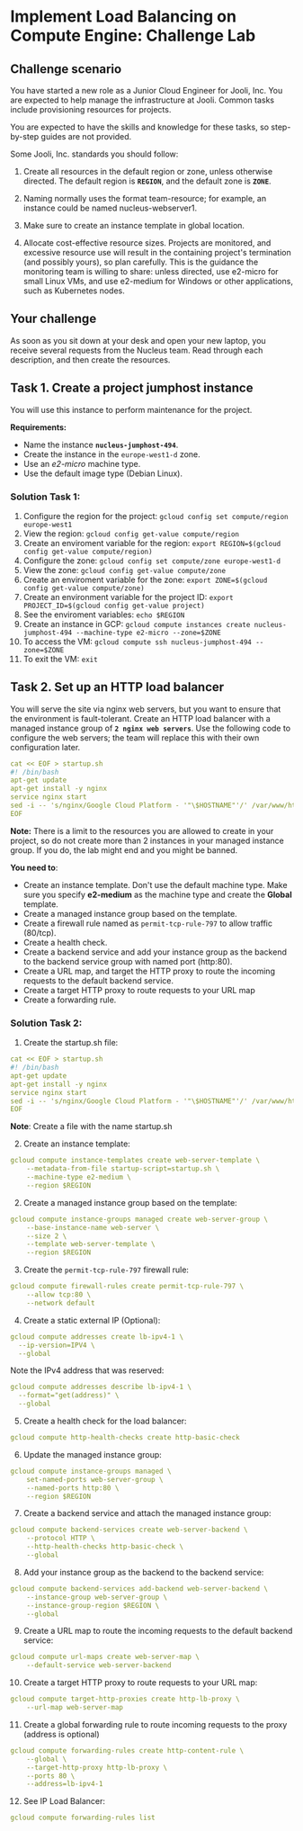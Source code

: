 # Implement Load Balancing on Compute Engine: Challenge Lab

## Challenge scenario

You have started a new role as a Junior Cloud Engineer for Jooli, Inc. You are expected to help manage the infrastructure at Jooli. Common tasks include provisioning resources for projects.

You are expected to have the skills and knowledge for these tasks, so step-by-step guides are not provided.

Some Jooli, Inc. standards you should follow:

1. Create all resources in the default region or zone, unless otherwise directed. The default region is **`REGION`**, and the default zone is **`ZONE`**.

2. Naming normally uses the format team-resource; for example, an instance could be named nucleus-webserver1.

3. Make sure to create an instance template in global location.

4. Allocate cost-effective resource sizes. Projects are monitored, and excessive resource use will result in the containing project's termination (and possibly yours), so plan carefully. This is the guidance the monitoring team is willing to share: unless directed, use e2-micro for small Linux VMs, and use e2-medium for Windows or other applications, such as Kubernetes nodes.

## Your challenge

As soon as you sit down at your desk and open your new laptop, you receive several requests from the Nucleus team. Read through each description, and then create the resources.

## Task 1. Create a project jumphost instance

You will use this instance to perform maintenance for the project.

**Requirements:**

* Name the instance  **`nucleus-jumphost-494`**.
* Create the instance in the  `europe-west1-d` zone.
* Use an  _e2-micro_  machine type.
* Use the default image type (Debian Linux).

### Solution Task 1:
1. Configure the region for the project:  `gcloud config set compute/region europe-west1`
2. View the region: `gcloud config get-value compute/region`
3. Create an enviroment variable for the region: `export REGION=$(gcloud config get-value compute/region)`
4. Configure the zone: `gcloud config set compute/zone europe-west1-d`
5. View the zone: `gcloud config get-value compute/zone`
6. Create an enviroment variable for the zone: `export ZONE=$(gcloud config get-value compute/zone)`
7. Create an environment variable for the project ID: `export PROJECT_ID=$(gcloud config get-value project)` 
8. See the enviroment variables: `echo $REGION`
9. Create an instance in GCP: `gcloud compute instances create nucleus-jumphost-494 --machine-type e2-micro --zone=$ZONE`
9. To access the VM: `gcloud compute ssh nucleus-jumphost-494 --zone=$ZONE`
10. To exit the VM: `exit`

## Task 2. Set up an HTTP load balancer

You will serve the site via nginx web servers, but you want to ensure that the environment is fault-tolerant. Create an HTTP load balancer with a managed instance group of **`2 nginx web servers`**. Use the following code to configure the web servers; the team will replace this with their own configuration later. 

```yaml
cat << EOF > startup.sh
#! /bin/bash
apt-get update
apt-get install -y nginx
service nginx start
sed -i -- 's/nginx/Google Cloud Platform - '"\$HOSTNAME"'/' /var/www/html/index.nginx-debian.html
EOF
```

**Note:** There is a limit to the resources you are allowed to create in your project, so do not create more than 2 instances in your managed instance group. If you do, the lab might end and you might be banned.

**You need to**:

* Create an instance template. Don't use the default machine type. Make sure you specify  **e2-medium**  as the machine type and create the **Global** template.
* Create a managed instance group based on the template.
* Create a firewall rule named as  `permit-tcp-rule-797` to allow traffic (80/tcp).
* Create a health check.
* Create a backend service and add your instance group as the backend to the backend service group with named port (http:80).
* Create a URL map, and target the HTTP proxy to route the incoming requests to the default backend service.
* Create a target HTTP proxy to route requests to your URL map
* Create a forwarding rule.

### Solution Task 2:
1. Create the startup.sh file:

```yaml
cat << EOF > startup.sh
#! /bin/bash
apt-get update
apt-get install -y nginx
service nginx start
sed -i -- 's/nginx/Google Cloud Platform - '"\$HOSTNAME"'/' /var/www/html/index.nginx-debian.html
EOF
```
**Note**: Create a file with the name startup.sh

2. Create an instance template:
```yaml
gcloud compute instance-templates create web-server-template \
    --metadata-from-file startup-script=startup.sh \
    --machine-type e2-medium \
    --region $REGION
```

2. Create a managed instance group based on the template:
```yaml
gcloud compute instance-groups managed create web-server-group \
    --base-instance-name web-server \
    --size 2 \
    --template web-server-template \
    --region $REGION
```

3. Create the `permit-tcp-rule-797` firewall rule:
```yaml
gcloud compute firewall-rules create permit-tcp-rule-797 \
    --allow tcp:80 \
    --network default
```

4. Create a static external IP (Optional):
```yaml
gcloud compute addresses create lb-ipv4-1 \
  --ip-version=IPV4 \
  --global
```

Note the IPv4 address that was reserved:
```yaml
gcloud compute addresses describe lb-ipv4-1 \
  --format="get(address)" \
  --global
```

5. Create a health check for the load balancer:
```yaml
gcloud compute http-health-checks create http-basic-check
```

6. Update the managed instance group:
```yaml
gcloud compute instance-groups managed \
    set-named-ports web-server-group \
    --named-ports http:80 \
    --region $REGION
```

7. Create a backend service and attach the managed instance group:
```yaml
gcloud compute backend-services create web-server-backend \
    --protocol HTTP \
    --http-health-checks http-basic-check \
    --global
```

8. Add your instance group as the backend to the backend service:
```yaml
gcloud compute backend-services add-backend web-server-backend \
    --instance-group web-server-group \
    --instance-group-region $REGION \
    --global
```

9. Create a URL map to route the incoming requests to the default backend service:
```yaml
gcloud compute url-maps create web-server-map \
    --default-service web-server-backend
```


10. Create a target HTTP proxy to route requests to your URL map:
```yaml
gcloud compute target-http-proxies create http-lb-proxy \
    --url-map web-server-map
```

11. Create a global forwarding rule to route incoming requests to the proxy (address is optional)
```yaml
gcloud compute forwarding-rules create http-content-rule \
    --global \
    --target-http-proxy http-lb-proxy \
    --ports 80 \
    --address=lb-ipv4-1
```

12. See IP Load Balancer:
```yaml
gcloud compute forwarding-rules list
```

